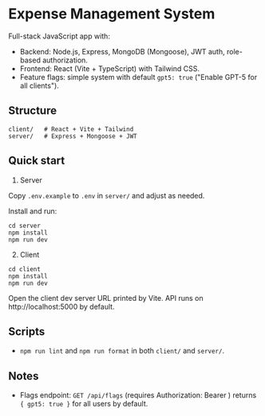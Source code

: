 # Expense Management System

Full-stack JavaScript app with:

- Backend: Node.js, Express, MongoDB (Mongoose), JWT auth, role-based authorization.
- Frontend: React (Vite + TypeScript) with Tailwind CSS.
- Feature flags: simple system with default `gpt5: true` ("Enable GPT-5 for all clients").

## Structure

```
client/   # React + Vite + Tailwind
server/   # Express + Mongoose + JWT
```

## Quick start

1. Server

Copy `.env.example` to `.env` in `server/` and adjust as needed.

Install and run:

```
cd server
npm install
npm run dev
```

2. Client

```
cd client
npm install
npm run dev
```

Open the client dev server URL printed by Vite. API runs on http://localhost:5000 by default.

## Scripts

- `npm run lint` and `npm run format` in both `client/` and `server/`.

## Notes

- Flags endpoint: `GET /api/flags` (requires Authorization: Bearer <token>) returns `{ gpt5: true }` for all users by default.
